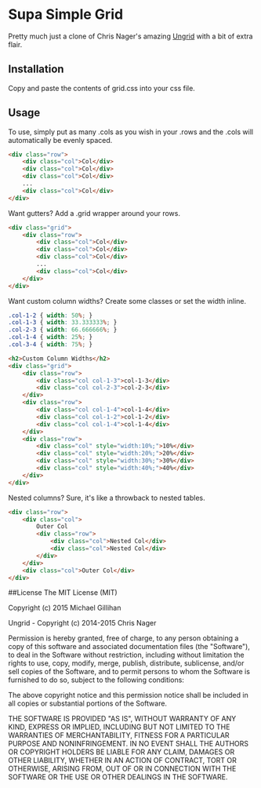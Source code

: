# Supa Simple Grid
Pretty much just a clone of Chris Nager's amazing [Ungrid](http://chrisnager.github.io/ungrid) with a bit of extra flair.

## Installation
Copy and paste the contents of grid.css into your css file.

## Usage
To use, simply put as many .cols as you wish in your .rows and the .cols will automatically be evenly spaced.

```html
<div class="row">
	<div class="col">Col</div>
	<div class="col">Col</div>
	<div class="col">Col</div>
	...
	<div class="col">Col</div>
</div>
```

Want gutters? Add a .grid wrapper around your rows.
```html
<div class="grid">
	<div class="row">
		<div class="col">Col</div>
		<div class="col">Col</div>
		<div class="col">Col</div>
		...
		<div class="col">Col</div>
	</div>
</div>
```

Want custom column widths? Create some classes or set the width inline.
```css
.col-1-2 { width: 50%; }
.col-1-3 { width: 33.333333%; }
.col-2-3 { width: 66.666666%; }
.col-1-4 { width: 25%; }
.col-3-4 { width: 75%; }
```

```html
<h2>Custom Column Widths</h2>
<div class="grid">
	<div class="row">
		<div class="col col-1-3">col-1-3</div>
		<div class="col col-2-3">col-2-3</div>
	</div>
	<div class="row">
		<div class="col col-1-4">col-1-4</div>
		<div class="col col-1-2">col-1-2</div>
		<div class="col col-1-4">col-1-4</div>
	</div>
	<div class="row">
		<div class="col" style="width:10%;">10%</div>
		<div class="col" style="width:20%;">20%</div>
		<div class="col" style="width:30%;">30%</div>
		<div class="col" style="width:40%;">40%</div>
	</div>
</div>
```

Nested columns? Sure, it's like a throwback to nested tables.
```html
<div class="row">
	<div class="col">
		Outer Col
		<div class="row">
			<div class="col">Nested Col</div>
			<div class="col">Nested Col</div>
		</div>
	</div>
	<div class="col">Outer Col</div>
</div>
```


##License
The MIT License (MIT)

Copyright (c) 2015 Michael Gillihan

Ungrid - Copyright (c) 2014-2015 Chris Nager

Permission is hereby granted, free of charge, to any person obtaining a copy of this software and associated documentation files (the "Software"), to deal in the Software without restriction, including without limitation the rights to use, copy, modify, merge, publish, distribute, sublicense, and/or sell copies of the Software, and to permit persons to whom the Software is furnished to do so, subject to the following conditions:

The above copyright notice and this permission notice shall be included in all copies or substantial portions of the Software.

THE SOFTWARE IS PROVIDED "AS IS", WITHOUT WARRANTY OF ANY KIND, EXPRESS OR IMPLIED, INCLUDING BUT NOT LIMITED TO THE WARRANTIES OF MERCHANTABILITY, FITNESS FOR A PARTICULAR PURPOSE AND NONINFRINGEMENT. IN NO EVENT SHALL THE AUTHORS OR COPYRIGHT HOLDERS BE LIABLE FOR ANY CLAIM, DAMAGES OR OTHER LIABILITY, WHETHER IN AN ACTION OF CONTRACT, TORT OR OTHERWISE, ARISING FROM, OUT OF OR IN CONNECTION WITH THE SOFTWARE OR THE USE OR OTHER DEALINGS IN THE SOFTWARE.